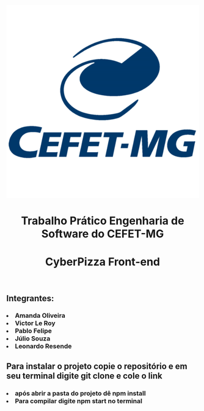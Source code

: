 <center>

![](./src/logo-cefet.png)

</center>

  <h1 align="center">Trabalho Prático Engenharia de Software do CEFET-MG  </h1>
  <h1 align="center"> CyberPizza Front-end</h1>
<br />
<h2> Integrantes:</h2>

<h3>
<li>Amanda Oliveira </li>
<li>Victor Le Roy </li>
<li>Pablo Felipe</li>
<li>Júlio Souza</li>
<li>Leonardo Resende</li>
</h3>

<h2>Para instalar o projeto copie o repositório e em seu terminal digite git clone e cole o link</h2>
<h3>
<li> após abrir a pasta do projeto dê npm install </li>
<li> Para compilar digite npm start no terminal</li>
</h3>
